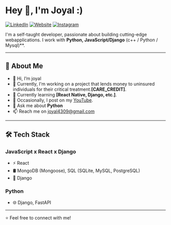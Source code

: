 # Hey 👋, I'm Joyal :)

[![LinkedIn](https://img.shields.io/badge/LinkedIn-0077B5?style=for-the-badge&logo=linkedin&logoColor=white)](https://www.linkedin.com/in/joyal-joseph-3b3a0820b/)
[![Website](https://img.shields.io/badge/Website-000000?style=for-the-badge&logo=Google-Chrome&logoColor=white)](https://joyall.netlify.app/)
[![Instagram](https://img.shields.io/badge/Instagram-E4405F?style=for-the-badge&logo=instagram&logoColor=white)](your-instagram-url)

I'm a self-taught developer, passionate about building  cutting-edge webapplications. I work with **Python, JavaScript/Django** (c++ / Python / Mysql)**.

---

## 🚀 About Me
- 👋 Hi, I’m joyal
- 🔨 Currently, I'm working on a project that lends money to uninsured individuals for their critical treatment.**[CARE_CREDIT]**.
- 📖 Currently learning **[React Native, Django, etc.]**.
- 🎥 Occasionally, I post on my [YouTube](https://www.youtube.com/@Stockspeak7).
- 💬 Ask me about **Python**
- 📫 Reach me on joyal4309@gmail.com

---

## 🛠 Tech Stack
### **JavaScript x React x Django**
- ⚡ React 
- 🛢 MongoDB (Mongoose), SQL (SQLite, MySQL, PostgreSQL)
- 🚀 Django

### **Python**
- 🌐 Django, FastAPI


---

⭐ Feel free to connect with me!
